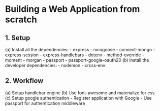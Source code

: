 # Building a Web Application from scratch

## 1. Setup
(a) Install all the dependencies:
	- express
	- mongoose
	- connect-mongo
	- express-session
	- express-handlebars
	- dotenv
	- method-override
	- moment
	- morgan
	- passport
	- passport-google-oauth20
(b) Install the developer dependencies:
	- nodemon
	- cross-env

## 2. Workflow
(a) Setup handlebar engine
(b) Use font-awesome and materialize for css
(c) Setup google authentication
	- Register application with Google
	- Use passport for authentication middleware





